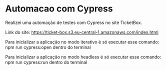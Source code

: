# Automacao com Cypress
 Realizei uma automação de testes com Cypress no site TicketBox.

 Link do site: https://ticket-box.s3.eu-central-1.amazonaws.com/index.html
 
Para inicializar a aplicação no modo iterativo é só executar esse comando: npm run cypress:open dentro do terminal

Para inicializar a aplicação no modo headless é só executar esse comando: npm run cypress:run dentro do terminal
